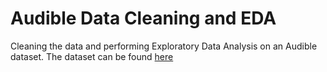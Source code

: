 # Audible Data Cleaning and EDA
Cleaning the data and performing Exploratory Data Analysis on an Audible dataset. The dataset can be found [here](https://www.kaggle.com/datasets/snehangsude/audible-dataset?select=audible_uncleaned.csv)
